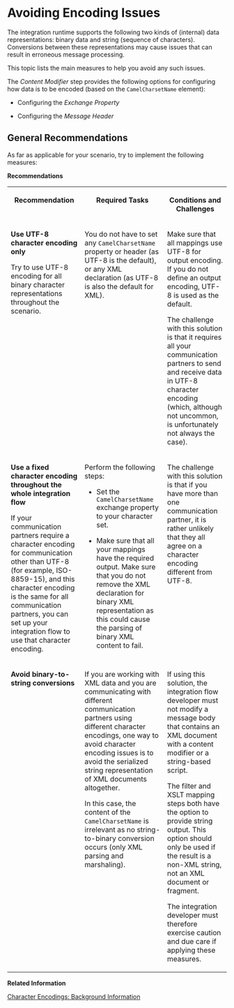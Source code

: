 <!-- loio3018480fa8ba40a7a5eda8a21b11e67f -->

# Avoiding Encoding Issues

The integration runtime supports the following two kinds of \(internal\) data representations: binary data and string \(sequence of characters\). Conversions between these representations may cause issues that can result in erroneous message processing.

This topic lists the main measures to help you avoid any such issues.

The *Content Modifier* step provides the following options for configuring how data is to be encoded \(based on the `CamelCharsetName` element\):

-   Configuring the *Exchange Property* 

-   Configuring the *Message Header*




## General Recommendations

As far as applicable for your scenario, try to implement the following measures:

**Recommendations**


<table>
<tr>
<th valign="top">

Recommendation



</th>
<th valign="top">

Required Tasks



</th>
<th valign="top">

Conditions and Challenges



</th>
</tr>
<tr>
<td valign="top">

**Use UTF-8 character encoding only** 

Try to use UTF-8 encoding for all binary character representations throughout the scenario.



</td>
<td valign="top">

You do not have to set any `CamelCharsetName` property or header \(as UTF-8 is the default\), or any XML declaration \(as UTF-8 is also the default for XML\).



</td>
<td valign="top">

Make sure that all mappings use UTF-8 for output encoding. If you do not define an output encoding, UTF-8 is used as the default.

The challenge with this solution is that it requires all your communication partners to send and receive data in UTF-8 character encoding \(which, although not uncommon, is unfortunately not always the case\).



</td>
</tr>
<tr>
<td valign="top">

**Use a fixed character encoding throughout the whole integration flow**

If your communication partners require a character encoding for communication other than UTF-8 \(for example, ISO-8859-15\), and this character encoding is the same for all communication partners, you can set up your integration flow to use that character encoding.



</td>
<td valign="top">

Perform the following steps:

-   Set the `CamelCharsetName` exchange property to your character set.

-   Make sure that all your mappings have the required output. Make sure that you do not remove the XML declaration for binary XML representation as this could cause the parsing of binary XML content to fail.




</td>
<td valign="top">

The challenge with this solution is that if you have more than one communication partner, it is rather unlikely that they all agree on a character encoding different from UTF-8.



</td>
</tr>
<tr>
<td valign="top">

**Avoid binary-to-string conversions** 



</td>
<td valign="top">

If you are working with XML data and you are communicating with different communication partners using different character encodings, one way to avoid character encoding issues is to avoid the serialized string representation of XML documents altogether.

In this case, the content of the `CamelCharsetName` is irrelevant as no string-to-binary conversion occurs \(only XML parsing and marshaling\).



</td>
<td valign="top">

If using this solution, the integration flow developer must not modify a message body that contains an XML document with a content modifier or a string-based script.

The filter and XSLT mapping steps both have the option to provide string output. This option should only be used if the result is a non-XML string, not an XML document or fragment.

The integration developer must therefore exercise caution and due care if applying these measures.



</td>
</tr>
</table>

**Related Information**  


[Character Encodings: Background Information](character-encodings-background-information-083c971.md "")

